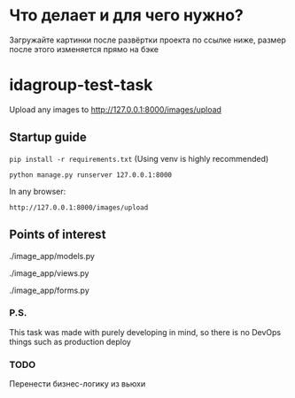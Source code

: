 # Что делает и для чего нужно?

Загружайте картинки после развёртки проекта по ссылке ниже, размер после этого изменяется прямо на бэке

# idagroup-test-task

Upload any images to http://127.0.0.1:8000/images/upload

## Startup guide

```pip install -r requirements.txt```
(Using venv is highly recommended)

```python manage.py runserver 127.0.0.1:8000```

In any browser:

```http://127.0.0.1:8000/images/upload```

## Points of interest

./image_app/models.py

./image_app/views.py

./image_app/forms.py

### P.S.

This task was made with purely developing in mind, so there is no DevOps things such as production deploy

### TODO

Перенести бизнес-логику из вьюхи
